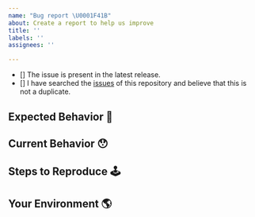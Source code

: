```yaml
---
name: "Bug report \U0001F41B"
about: Create a report to help us improve
title: ''
labels: ''
assignees: ''

---
```


<!--You can create an issue only if you confirm the checkboxes below. To confirm, enter [x] into the check box-->

- [] The issue is present in the latest release.
- [] I have searched the [issues](https://github.com/youtogether-online/backend/issues) of this repository and believe that this is not a duplicate.

## Expected Behavior 🤔


## Current Behavior 😯


## Steps to Reproduce 🕹


## Your Environment 🌎
